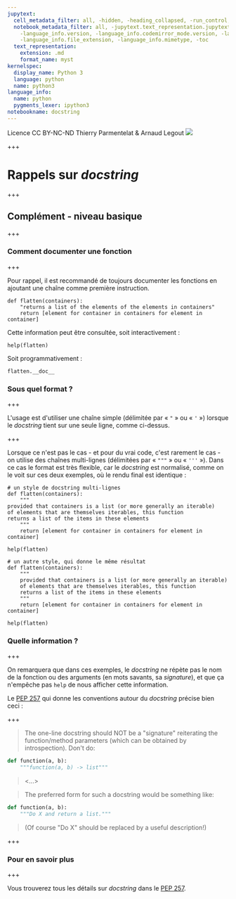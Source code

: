 ```yaml
---
jupytext:
  cell_metadata_filter: all, -hidden, -heading_collapsed, -run_control, -trusted
  notebook_metadata_filter: all, -jupytext.text_representation.jupytext_version, -jupytext.text_representation.format_version,
    -language_info.version, -language_info.codemirror_mode.version, -language_info.codemirror_mode,
    -language_info.file_extension, -language_info.mimetype, -toc
  text_representation:
    extension: .md
    format_name: myst
kernelspec:
  display_name: Python 3
  language: python
  name: python3
language_info:
  name: python
  pygments_lexer: ipython3
notebookname: docstring
---
```


<div class="licence">
<span>Licence CC BY-NC-ND</span>
<span>Thierry Parmentelat &amp; Arnaud Legout</span>
<span><img src="media/both-logos-small-alpha.png" /></span>
</div>

+++

# Rappels sur *docstring*

+++

## Complément - niveau basique

+++

### Comment documenter une fonction

+++

Pour rappel, il est recommandé de toujours documenter les fonctions en ajoutant une chaîne comme première instruction.

```{code-cell} ipython3
def flatten(containers):
    "returns a list of the elements of the elements in containers"
    return [element for container in containers for element in container]
```

Cette information peut être consultée, soit interactivement :

```{code-cell} ipython3
help(flatten)
```

Soit programmativement :

```{code-cell} ipython3
flatten.__doc__
```

### Sous quel format ?

+++

L'usage est d'utiliser une chaîne simple (délimitée par « `"` » ou « `'` ») lorsque le *docstring* tient sur une seule ligne, comme ci-dessus.

+++

Lorsque ce n'est pas le cas - et pour du vrai code, c'est rarement le cas - on utilise des chaînes multi-lignes (délimitées par « `"""` » ou « `'''` »). Dans ce cas le format est très flexible, car le *docstring* est normalisé, comme on le voit sur ces deux exemples, où le rendu final est identique :

```{code-cell} ipython3
# un style de docstring multi-lignes
def flatten(containers):
    """
provided that containers is a list (or more generally an iterable)
of elements that are themselves iterables, this function
returns a list of the items in these elements
    """
    return [element for container in containers for element in container]

help(flatten)
```

```{code-cell} ipython3
# un autre style, qui donne le même résultat
def flatten(containers):
    """
    provided that containers is a list (or more generally an iterable)
    of elements that are themselves iterables, this function
    returns a list of the items in these elements
    """
    return [element for container in containers for element in container]

help(flatten)
```

### Quelle information ?

+++

On remarquera que dans ces exemples, le *docstring* ne répète pas le nom de la fonction ou des arguments (en mots savants, sa *signature*), et que ça n'empêche pas `help` de nous afficher cette information.

Le [PEP 257](http://legacy.python.org/dev/peps/pep-0257/) qui donne les conventions autour du *docstring* précise bien ceci :

+++

>  The one-line docstring should NOT be a "signature" reiterating the function/method parameters (which can be obtained by introspection). Don't do:

  ```python
  def function(a, b):
      """function(a, b) -> list"""
  ```

>    <...>

>    The preferred form for such a docstring would be something like:

  ```python
  def function(a, b):
      """Do X and return a list."""
  ```

>    (Of course "Do X" should be replaced by a useful description!)

+++

### Pour en savoir plus

+++

Vous trouverez tous les détails sur *docstring* dans le [PEP 257](http://legacy.python.org/dev/peps/pep-0257/).
